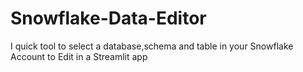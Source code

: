 # Snowflake-Data-Editor
I quick tool to select a database,schema and table in your Snowflake Account to Edit in a Streamlit app
